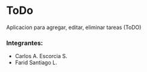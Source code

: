 # ToDo

Aplicacion para agregar, editar, eliminar tareas (ToDO)

### Integrantes:
* Carlos A. Escorcia S.
* Farid Santiago L.
